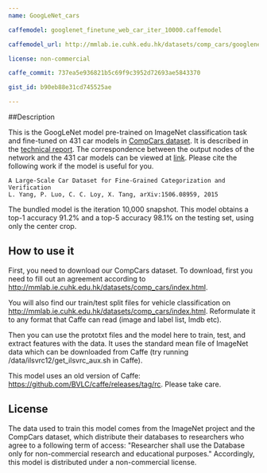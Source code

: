 ```yaml
---
name: GoogLeNet_cars

caffemodel: googlenet_finetune_web_car_iter_10000.caffemodel

caffemodel_url: http://mmlab.ie.cuhk.edu.hk/datasets/comp_cars/googlenet_finetune_web_car_iter_10000.caffemodel

license: non-commercial

caffe_commit: 737ea5e936821b5c69f9c3952d72693ae5843370

gist_id: b90eb88e31cd745525ae

---
```


##Description

This is the GoogLeNet model pre-trained on ImageNet classification task and fine-tuned on 431 car models in [CompCars dataset](http://mmlab.ie.cuhk.edu.hk/datasets/comp_cars/index.html). It is described in the [technical report](http://arxiv.org/abs/1506.08959). The correspondence between the output nodes of the network and the 431 car models can be viewed at [link](http://personal.ie.cuhk.edu.hk/~yl012/make_model_names_cls.mat). Please cite the following work if the model is useful for you.

    A Large-Scale Car Dataset for Fine-Grained Categorization and Verification
    L. Yang, P. Luo, C. C. Loy, X. Tang, arXiv:1506.08959, 2015

The bundled model is the iteration 10,000 snapshot.
This model obtains a top-1 accuracy 91.2% and a top-5 accuracy 98.1% on the testing set, using only the center crop.

## How to use it
First, you need to download our CompCars dataset. To download, first you need to fill out an agreement according to http://mmlab.ie.cuhk.edu.hk/datasets/comp_cars/index.html.

You will also find our train/test split files for vehicle classification on http://mmlab.ie.cuhk.edu.hk/datasets/comp_cars/index.html. Reformulate it to any format that Caffe can read (image and label list, lmdb etc).

Then you can use the prototxt files and the model here to train, test, and extract features with the data. It uses the standard mean file of ImageNet data which can be downloaded from Caffe (try running /data/ilsvrc12/get\_ilsvrc\_aux.sh in Caffe).

This model uses an old version of Caffe: https://github.com/BVLC/caffe/releases/tag/rc. Please take care. 

## License

The data used to train this model comes from the ImageNet project and the CompCars dataset, which distribute their databases to researchers who agree to a following term of access:
"Researcher shall use the Database only for non-commercial research and educational purposes."
Accordingly, this model is distributed under a non-commercial license.